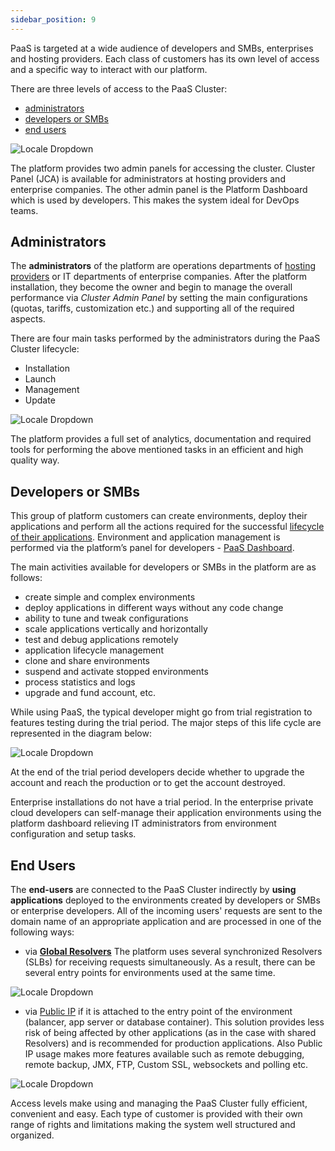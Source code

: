 ```yaml
---
sidebar_position: 9
---
```


PaaS is targeted at a wide audience of developers and SMBs, enterprises and hosting providers. Each class of customers has its own level of access and a specific way to interact with our platform.

There are three levels of access to the PaaS Cluster:

- [administrators](1)
- [developers or SMBs](1)
- [end users](1)

<div style={{
    display:'flex',
    justifyContent: 'center',
    margin: '0 0 1rem 0'
}}>

![Locale Dropdown](./img/ClusterAccessLevels/01-paas-access-levels.png)

</div>

The platform provides two admin panels for accessing the cluster. Cluster Panel (JCA) is available for administrators at hosting providers and enterprise companies. The other admin panel is the Platform Dashboard which is used by developers. This makes the system ideal for DevOps teams.

## Administrators
The **administrators** of the platform are operations departments of [hosting providers](1) or IT departments of enterprise companies. After the platform installation, they become the owner and begin to manage the overall performance via *Cluster Admin Panel* by setting the main configurations (quotas, tariffs, customization etc.) and supporting all of the required aspects.

There are four main tasks performed by the administrators during the PaaS Cluster lifecycle:

- Installation
- Launch
- Management
- Update

<div style={{
    display:'flex',
    justifyContent: 'center',
    margin: '0 0 1rem 0'
}}>

![Locale Dropdown](./img/ClusterAccessLevels/02-paas-administrator-tasks.png)

</div>

The platform provides a full set of analytics, documentation and required tools for performing the above mentioned tasks in an efficient and high quality way.

## Developers or SMBs
This group of platform customers can create environments, deploy their applications and perform all the actions required for the successful [lifecycle of their applications](1). Environment and application management is performed via the platform’s panel for developers - [PaaS Dashboard](1).

The main activities available for developers or SMBs in the platform are as follows:

- create simple and complex environments
- deploy applications in different ways without any code change
- ability to tune and tweak configurations
- scale applications vertically and horizontally
- test and debug applications remotely
- application lifecycle management
- clone and share environments
- suspend and activate stopped environments
- process statistics and logs
- upgrade and fund account, etc.

While using PaaS, the typical developer might go from trial registration to features testing during the trial period. The major steps of this life cycle are represented in the diagram below:

<div style={{
    display:'flex',
    justifyContent: 'center',
    margin: '0 0 1rem 0'
}}>

![Locale Dropdown](./img/ClusterAccessLevels/03-account-lifecycle.png)

</div>

At the end of the trial period developers decide whether to upgrade the account and reach the production or to get the account destroyed.

Enterprise installations do not have a trial period. In the enterprise private cloud developers can self-manage their application environments using the platform dashboard relieving IT administrators from environment configuration and setup tasks.

## End Users
The **end-users** are connected to the PaaS Cluster indirectly by **using applications** deployed to the environments created by developers or SMBs or enterprise developers. All of the incoming users' requests are sent to the domain name of an appropriate application and are processed in one of the following ways:

- via **[Global Resolvers](1)** The platform uses several synchronized Resolvers (SLBs) for receiving requests simultaneously. As a result, there can be several entry points for environments used at the same time.

<div style={{
    display:'flex',
    justifyContent: 'center',
    margin: '0 0 1rem 0'
}}>

![Locale Dropdown](./img/ClusterAccessLevels/04-cluster-access-shared-balancer.png)

</div>

- via [Public IP](1) if it is attached to the entry point of the environment (balancer, app server or database container). This solution provides less risk of being affected by other applications (as in the case with shared Resolvers) and is recommended for production applications. Also Public IP usage makes more features available such as remote debugging, remote backup, JMX, FTP, Custom SSL, websockets and polling etc.

<div style={{
    display:'flex',
    justifyContent: 'center',
    margin: '0 0 1rem 0'
}}>

![Locale Dropdown](./img/ClusterAccessLevels/05-cluster-access-public-ip.png)

</div>

Access levels make using and managing the PaaS Cluster fully efficient, convenient and easy. Each type of customer is provided with their own range of rights and limitations making the system well structured and organized.